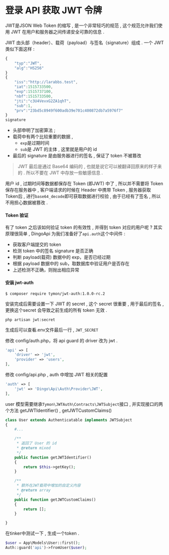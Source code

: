 # 登录 API 获取 JWT 令牌

JWT是JSON Web Token 的缩写 , 是一个非常轻巧的规范 , 这个规范允许我们使用 JWT 在用户和服务器之间传递安全可靠的信息 .

JWT 由头部（header）、载荷（payload）与签名（signature）组成 . 一个 JWT 类似下面这样 :

```js
{
    "typ":"JWT",
    "alg":"HS256"
}
{
    "iss":"http://larabbs.test",
    "iat":1515733500,
    "exp":1515737100,
    "nbf":1515733500,
    "jti":"c3U4VevxG2ZA1qhT",
    "sub":1,
    "prv":"23bd5c8949f600adb39e701c400872db7a5976f7"
}
signature
```

* 头部申明了加密算法 ; 
* 载荷中有两个比较重要的数据 , 
  * `exp`是过期时间
  * `sub`是 JWT 的主体 , 这里就是用户的 id
* 最后的 signature 是由服务器进行的签名 , 保证了 token 不被篡改

> JWT 最后是通过 Base64 编码的 , 也就是说它可以被翻译回原来的样子来的 . 所以不要在 JWT 中存放一些敏感信息 .

用户 id , 过期时间等数据都保存在 Token \(即JWT\) 中了 , 所以并不需要将 Token 保存在服务器中 , 客户端请求的时候在 Header 中携带 Token , 服务器获取 Token后 , 进行`base64_decode`即可获取数据进行校验 , 由于已经有了签名 , 所以不用担心数据被篡改 .

#### Token 验证

有了 token 之后该如何验证 token 的有效性 , 并得到 token 对应的用户呢 ? 其实原理很简单 , DingoApi 为我们准备好了`api.auth`这个中间件 :

* 获取客户端提交的 token
* 检测 token 中的签名 signature 是否正确
* 判断 payload\(载荷\) 数据中的 exp，是否已经过期
* 根据 payload 数据中的 sub，取数据库中验证用户是否存在
* 上述检测不正确，则抛出相应异常

#### 安装 jwt-auth

```
$ composer require tymon/jwt-auth:1.0.0-rc.2
```

安装完成后需要设置一下 JWT 的 secret , 这个 secret 很重要 , 用于最后的签名 , 更换这个secret 会导致之前生成的所有 token 无效 .

```
php artisan jwt:secret
```

生成后可以查看.env文件最后一行 , `JWT_SECRET`

修改 config/auth.php，将 api guard 的 driver 改为 jwt .

```php
'api' => [
    'driver' => 'jwt',
    'provider' => 'users',
],
```

修改 config/api.php , auth 中增加 JWT 相关的配置

```php
'auth' => [
    'jwt' => 'Dingo\Api\Auth\Provider\JWT',
],
```

user 模型需要继承`Tymon\JWTAuth\Contracts\JWTSubject`接口 , 并实现接口的两个方法 getJWTIdentifier\(\) , getJWTCustomClaims\(\)

```php
class User extends Authenticatable implements JWTSubject
{
    #...

    /**
     * 返回了 User 的 id
     * @return mixed
     */
    public function getJWTIdentifier()
    {
        return $this->getKey();
    }

    /**
     * 额外在JWT载荷中增加的自定义内容
     * @return array
     */
    public function getJWTCustomClaims()
    {
        return [];
    }

}
```

在tinker中测试一下 , 生成一个token . 

```php
$user = App\Models\User::first();
Auth::guard('api')->fromUser($user);
```



